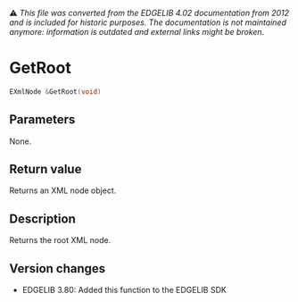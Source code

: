 :warning: _This file was converted from the EDGELIB 4.02 documentation from 2012 and is included for historic purposes. The documentation is not maintained anymore: information is outdated and external links might be broken._

# GetRoot


```c++
EXmlNode &GetRoot(void)
```

## Parameters
None.

## Return value
Returns an XML node object.

## Description
Returns the root XML node.

## Version changes
- EDGELIB 3.80: Added this function to the EDGELIB SDK


